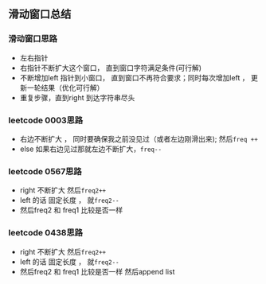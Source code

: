 ## 滑动窗口总结

### 滑动窗口思路

- 左右指针
- 右指针不断扩大这个窗口， 直到窗口字符满足条件(可行解)
- 不断增加left 指针到小窗口， 直到窗口不再符合要求；同时每次增加left ， 更新一轮结果（优化可行解）
- 重复步骤，直到right 到达字符串尽头



### leetcode 0003思路 

- 右边不断扩大 ， 同时要确保我之前没见过（或者左边刚滑出来); 然后`freq ++`
- else 如果右边见过那就左边不断扩大，`freq--`

### leetcode 0567思路
- right 不断扩大 然后`freq2++`
- left 的话 固定长度 ， 就`freq2--`
- 然后freq2 和 freq1 比较是否一样 

### leetcode 0438思路
- right 不断扩大 然后`freq2++`
- left 的话 固定长度 ， 就`freq2--`
- 然后freq2 和 freq1 比较是否一样 然后append list 